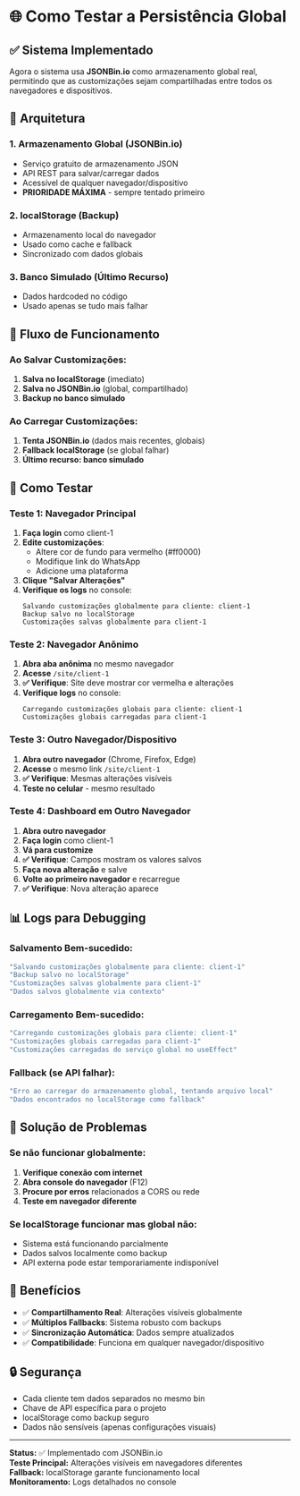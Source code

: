 # 🌐 Como Testar a Persistência Global

## ✅ Sistema Implementado

Agora o sistema usa **JSONBin.io** como armazenamento global real, permitindo que as customizações sejam compartilhadas entre todos os navegadores e dispositivos.

## 🔧 Arquitetura

### 1. **Armazenamento Global (JSONBin.io)**
- Serviço gratuito de armazenamento JSON
- API REST para salvar/carregar dados
- Acessível de qualquer navegador/dispositivo
- **PRIORIDADE MÁXIMA** - sempre tentado primeiro

### 2. **localStorage (Backup)**
- Armazenamento local do navegador
- Usado como cache e fallback
- Sincronizado com dados globais

### 3. **Banco Simulado (Último Recurso)**
- Dados hardcoded no código
- Usado apenas se tudo mais falhar

## 🚀 Fluxo de Funcionamento

### Ao Salvar Customizações:
1. **Salva no localStorage** (imediato)
2. **Salva no JSONBin.io** (global, compartilhado)
3. **Backup no banco simulado**

### Ao Carregar Customizações:
1. **Tenta JSONBin.io** (dados mais recentes, globais)
2. **Fallback localStorage** (se global falhar)
3. **Último recurso: banco simulado**

## 🧪 Como Testar

### Teste 1: Navegador Principal
1. **Faça login** como client-1
2. **Edite customizações**:
   - Altere cor de fundo para vermelho (#ff0000)
   - Modifique link do WhatsApp
   - Adicione uma plataforma
3. **Clique "Salvar Alterações"**
4. **Verifique os logs** no console:
   ```
   Salvando customizações globalmente para cliente: client-1
   Backup salvo no localStorage
   Customizações salvas globalmente para client-1
   ```

### Teste 2: Navegador Anônimo
1. **Abra aba anônima** no mesmo navegador
2. **Acesse** `/site/client-1`
3. **✅ Verifique**: Site deve mostrar cor vermelha e alterações
4. **Verifique logs** no console:
   ```
   Carregando customizações globais para cliente: client-1
   Customizações globais carregadas para client-1
   ```

### Teste 3: Outro Navegador/Dispositivo
1. **Abra outro navegador** (Chrome, Firefox, Edge)
2. **Acesse** o mesmo link `/site/client-1`
3. **✅ Verifique**: Mesmas alterações visíveis
4. **Teste no celular** - mesmo resultado

### Teste 4: Dashboard em Outro Navegador
1. **Abra outro navegador**
2. **Faça login** como client-1
3. **Vá para customize**
4. **✅ Verifique**: Campos mostram os valores salvos
5. **Faça nova alteração** e salve
6. **Volte ao primeiro navegador** e recarregue
7. **✅ Verifique**: Nova alteração aparece

## 📊 Logs para Debugging

### Salvamento Bem-sucedido:
```javascript
"Salvando customizações globalmente para cliente: client-1"
"Backup salvo no localStorage"  
"Customizações salvas globalmente para client-1"
"Dados salvos globalmente via contexto"
```

### Carregamento Bem-sucedido:
```javascript
"Carregando customizações globais para cliente: client-1"
"Customizações globais carregadas para client-1"
"Customizações carregadas do serviço global no useEffect"
```

### Fallback (se API falhar):
```javascript
"Erro ao carregar do armazenamento global, tentando arquivo local"
"Dados encontrados no localStorage como fallback"
```

## 🔧 Solução de Problemas

### Se não funcionar globalmente:
1. **Verifique conexão com internet**
2. **Abra console do navegador** (F12)
3. **Procure por erros** relacionados a CORS ou rede
4. **Teste em navegador diferente**

### Se localStorage funcionar mas global não:
- Sistema está funcionando parcialmente
- Dados salvos localmente como backup
- API externa pode estar temporariamente indisponível

## 🌟 Benefícios

- ✅ **Compartilhamento Real**: Alterações visíveis globalmente
- ✅ **Múltiplos Fallbacks**: Sistema robusto com backups
- ✅ **Sincronização Automática**: Dados sempre atualizados
- ✅ **Compatibilidade**: Funciona em qualquer navegador/dispositivo

## 🔒 Segurança

- Cada cliente tem dados separados no mesmo bin
- Chave de API específica para o projeto
- localStorage como backup seguro
- Dados não sensíveis (apenas configurações visuais)

---

**Status:** ✅ Implementado com JSONBin.io  
**Teste Principal:** Alterações visíveis em navegadores diferentes  
**Fallback:** localStorage garante funcionamento local  
**Monitoramento:** Logs detalhados no console
